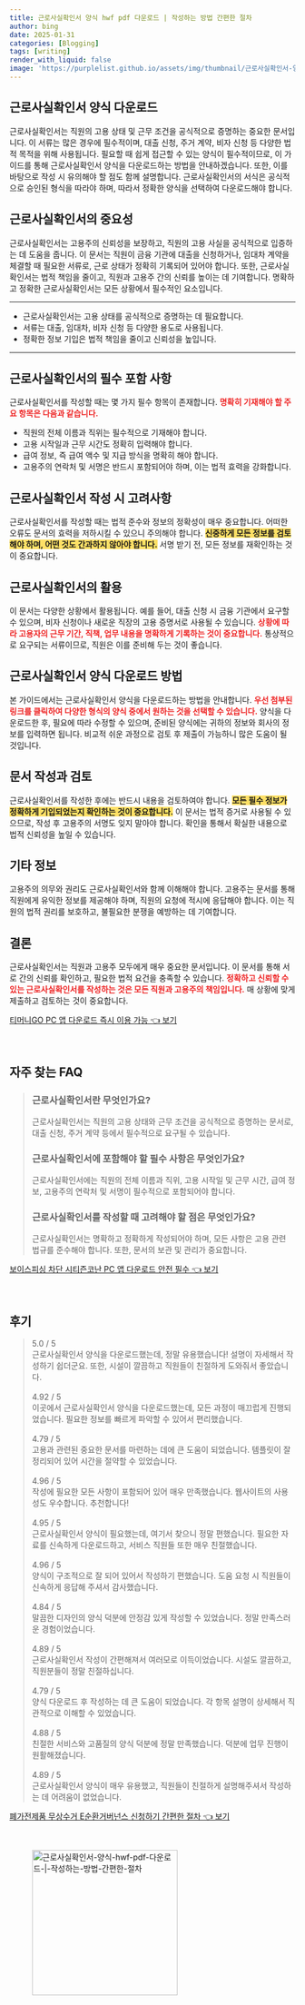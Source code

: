```yaml
---
title: 근로사실확인서 양식 hwf pdf 다운로드 | 작성하는 방법 간편한 절차
author: bing
date: 2025-01-31
categories: [Blogging]
tags: [writing]
render_with_liquid: false
image: 'https://purplelist.github.io/assets/img/thumbnail/근로사실확인서-양식-hwf-pdf-다운로드-|-작성하는-방법-간편한-절차.webp'
---
```



<h2 id='근로사실확인서_다운로드'>근로사실확인서 양식 다운로드</h2>

<p>근로사실확인서는 직원의 고용 상태 및 근무 조건을 공식적으로 증명하는 중요한 문서입니다. 이 서류는 많은 경우에 필수적이며, 대출 신청, 주거 계약, 비자 신청 등 다양한 법적 목적을 위해 사용됩니다. 필요할 때 쉽게 접근할 수 있는 양식이 필수적이므로, 이 가이드를 통해 근로사실확인서 양식을 다운로드하는 방법을 안내하겠습니다. 또한, 이를 바탕으로 작성 시 유의해야 할 점도 함께 설명합니다. 근로사실확인서의 서식은 공식적으로 승인된 형식을 따라야 하며, 따라서 정확한 양식을 선택하여 다운로드해야 합니다.</p>

<h2 id='근로사실확인서의_중요성'>근로사실확인서의 중요성</h2>

<p>근로사실확인서는 고용주의 신뢰성을 보장하고, 직원의 고용 사실을 공식적으로 입증하는 데 도움을 줍니다. 이 문서는 직원이 금융 기관에 대출을 신청하거나, 임대차 계약을 체결할 때 필요한 서류로, 근로 상태가 정확히 기록되어 있어야 합니다. 또한, 근로사실확인서는 법적 책임을 줄이고, 직원과 고용주 간의 신뢰를 높이는 데 기여합니다. 명확하고 정확한 근로사실확인서는 모든 상황에서 필수적인 요소입니다.</p>

<hr />

<ul>
    <li>근로사실확인서는 고용 상태를 공식적으로 증명하는 데 필요합니다.</li>
    <li>서류는 대출, 임대차, 비자 신청 등 다양한 용도로 사용됩니다.</li>
    <li>정확한 정보 기입은 법적 책임을 줄이고 신뢰성을 높입니다.</li>
</ul>

<hr />

<h2 id='필수_포함_사항'>근로사실확인서의 필수 포함 사항</h2>

<p>근로사실확인서를 작성할 때는 몇 가지 필수 항목이 존재합니다. <b><span style="color: #ee2323;">명확히 기재해야 할 주요 항목은 다음과 같습니다.</span></b></p>

<ul>
    <li>직원의 전체 이름과 직위는 필수적으로 기재해야 합니다.</li>
    <li>고용 시작일과 근무 시간도 정확히 입력해야 합니다.</li>
    <li>급여 정보, 즉 급여 액수 및 지급 방식을 명확히 해야 합니다.</li>
    <li>고용주의 연락처 및 서명은 반드시 포함되어야 하며, 이는 법적 효력을 강화합니다.</li>
</ul>

<h2 id='작성_시_고려사항'>근로사실확인서 작성 시 고려사항</h2>

<p>근로사실확인서를 작성할 때는 법적 준수와 정보의 정확성이 매우 중요합니다. 어떠한 오류도 문서의 효력을 저하시킬 수 있으니 주의해야 합니다. <b><span style="background-color: #ffe066;">신중하게 모든 정보를 검토해야 하며, 어떤 것도 간과하지 않아야 합니다.</span></b> 서명 받기 전, 모든 정보를 재확인하는 것이 중요합니다.</p>

<h2 id='근로사실확인서의_활용'>근로사실확인서의 활용</h2>

<p>이 문서는 다양한 상황에서 활용됩니다. 예를 들어, 대출 신청 시 금융 기관에서 요구할 수 있으며, 비자 신청이나 새로운 직장의 고용 증명서로 사용될 수 있습니다. <b><span style="color: #ee2323;">상황에 따라 고용자의 근무 기간, 직책, 업무 내용을 명확하게 기록하는 것이 중요합니다.</span></b> 통상적으로 요구되는 서류이므로, 직원은 이를 준비해 두는 것이 좋습니다.</p>

<h2 id='양식_다운로드_방법'>근로사실확인서 양식 다운로드 방법</h2>

<p>본 가이드에서는 근로사실확인서 양식을 다운로드하는 방법을 안내합니다. <b><span style="color: #ee2323;">우선 첨부된 링크를 클릭하여 다양한 형식의 양식 중에서 원하는 것을 선택할 수 있습니다.</span></b> 양식을 다운로드한 후, 필요에 따라 수정할 수 있으며, 준비된 양식에는 귀하의 정보와 회사의 정보를 입력하면 됩니다. 비교적 쉬운 과정으로 검토 후 제출이 가능하니 많은 도움이 될 것입니다.</p>

<h2 id='작성과_검토'>문서 작성과 검토</h2>

<p>근로사실확인서를 작성한 후에는 반드시 내용을 검토하여야 합니다. <b><span style="background-color: #ffe066;">모든 필수 정보가 정확하게 기입되었는지 확인하는 것이 중요합니다.</span></b> 이 문서는 법적 증거로 사용될 수 있으므로, 작성 후 고용주의 서명도 잊지 말아야 합니다. 확인을 통해서 확실한 내용으로 법적 신뢰성을 높일 수 있습니다.</p>

<h2 id='기타_정보'>기타 정보</h2>

<p>고용주의 의무와 권리도 근로사실확인서와 함께 이해해야 합니다. 고용주는 문서를 통해 직원에게 유익한 정보를 제공해야 하며, 직원의 요청에 적시에 응답해야 합니다. 이는 직원의 법적 권리를 보호하고, 불필요한 분쟁을 예방하는 데 기여합니다.</p>

<h2 id='결론'>결론</h2>

<p>근로사실확인서는 직원과 고용주 모두에게 매우 중요한 문서입니다. 이 문서를 통해 서로 간의 신뢰를 확인하고, 필요한 법적 요건을 충족할 수 있습니다. <b><span style="color: #ee2323;">정확하고 신뢰할 수 있는 근로사실확인서를 작성하는 것은 모든 직원과 고용주의 책임입니다.</span></b> 매 상황에 맞게 제출하고 검토하는 것이 중요합니다.</p>


<p><a class="click-button" title="티머니GO PC 앱 다운로드 즉시 이용 가능" href="https://purplelist.github.io/posts/%ED%8B%B0%EB%A8%B8%EB%8B%88GO-PC-%EC%95%B1-%EB%8B%A4%EC%9A%B4%EB%A1%9C%EB%93%9C-%EC%A6%89%EC%8B%9C-%EC%9D%B4%EC%9A%A9-%EA%B0%80%EB%8A%A5/" rel="dofollow">티머니GO PC 앱 다운로드 즉시 이용 가능 👈 보기</a></p><br>
<h2 id='자주_찾는_FAQ'>자주 찾는 FAQ</h2>
<div itemscope="" itemtype="https://schema.org/FAQPage"> 
<blockquote> 
<div itemscope="" itemprop="mainEntity" itemtype="https://schema.org/Question"> 
<h3 itemprop="name">근로사실확인서란 무엇인가요?</h3> 
<div itemscope="" itemprop="acceptedAnswer" itemtype="https://schema.org/Answer"> 
<span itemprop="text"> 
<p>근로사실확인서는 직원의 고용 상태와 근무 조건을 공식적으로 증명하는 문서로, 대출 신청, 주거 계약 등에서 필수적으로 요구될 수 있습니다.</p> 
</span> 
</div> 
</div> 

<div itemscope="" itemprop="mainEntity" itemtype="https://schema.org/Question"> 
<h3 itemprop="name">근로사실확인서에 포함해야 할 필수 사항은 무엇인가요?</h3> 
<div itemscope="" itemprop="acceptedAnswer" itemtype="https://schema.org/Answer"> 
<span itemprop="text"> 
<p>근로사실확인서에는 직원의 전체 이름과 직위, 고용 시작일 및 근무 시간, 급여 정보, 고용주의 연락처 및 서명이 필수적으로 포함되어야 합니다.</p> 
</span> 
</div> 
</div> 

<div itemscope="" itemprop="mainEntity" itemtype="https://schema.org/Question"> 
<h3 itemprop="name">근로사실확인서를 작성할 때 고려해야 할 점은 무엇인가요?</h3> 
<div itemscope="" itemprop="acceptedAnswer" itemtype="https://schema.org/Answer"> 
<span itemprop="text"> 
<p>근로사실확인서는 명확하고 정확하게 작성되어야 하며, 모든 사항은 고용 관련 법규를 준수해야 합니다. 또한, 문서의 보관 및 관리가 중요합니다.</p> 
</span> 
</div> 
</div> 
</blockquote> 
</div>
<p><a class="click-button" title="보이스피싱 차단 시티즌코난 PC 앱 다운로드 안전 필수" href="https://purplelist.github.io/posts/%EB%B3%B4%EC%9D%B4%EC%8A%A4%ED%94%BC%EC%8B%B1-%EC%B0%A8%EB%8B%A8-%EC%8B%9C%ED%8B%B0%EC%A6%8C%EC%BD%94%EB%82%9C-PC-%EC%95%B1-%EB%8B%A4%EC%9A%B4%EB%A1%9C%EB%93%9C-%EC%95%88%EC%A0%84-%ED%95%84%EC%88%98/" rel="dofollow">보이스피싱 차단 시티즌코난 PC 앱 다운로드 안전 필수 👈 보기</a></p><br>
<h2 id='후기'>후기</h2>
<div itemscope itemtype="https://schema.org/Product">
  <blockquote>
  <div itemprop="review" itemscope itemtype="https://schema.org/Review">
      <div itemprop="reviewRating" itemscope itemtype="https://schema.org/Rating"> <span itemprop="ratingValue">5.0</span> / <span itemprop="bestRating">5</span> </div>
      <span itemprop="reviewBody">근로사실확인서 양식을 다운로드했는데, 정말 유용했습니다! 설명이 자세해서 작성하기 쉽더군요. 또한, 시설이 깔끔하고 직원들이 친절하게 도와줘서 좋았습니다.</span>
  </div>
  <br>
  <div itemprop="review" itemscope itemtype="https://schema.org/Review">
      <div itemprop="reviewRating" itemscope itemtype="https://schema.org/Rating"> <span itemprop="ratingValue">4.92</span> / <span itemprop="bestRating">5</span> </div>
      <span itemprop="reviewBody">이곳에서 근로사실확인서 양식을 다운로드했는데, 모든 과정이 매끄럽게 진행되었습니다. 필요한 정보를 빠르게 파악할 수 있어서 편리했습니다.</span>
  </div>
  <br>
  <div itemprop="review" itemscope itemtype="https://schema.org/Review">
      <div itemprop="reviewRating" itemscope itemtype="https://schema.org/Rating"> <span itemprop="ratingValue">4.79</span> / <span itemprop="bestRating">5</span> </div>
      <span itemprop="reviewBody">고용과 관련된 중요한 문서를 마련하는 데에 큰 도움이 되었습니다. 템플릿이 잘 정리되어 있어 시간을 절약할 수 있었습니다.</span>
  </div>
  <br>
  <div itemprop="review" itemscope itemtype="https://schema.org/Review">
      <div itemprop="reviewRating" itemscope itemtype="https://schema.org/Rating"> <span itemprop="ratingValue">4.96</span> / <span itemprop="bestRating">5</span> </div>
      <span itemprop="reviewBody">작성에 필요한 모든 사항이 포함되어 있어 매우 만족했습니다. 웹사이트의 사용성도 우수합니다. 추천합니다!</span>
  </div>
  <br>
  <div itemprop="review" itemscope itemtype="https://schema.org/Review">
      <div itemprop="reviewRating" itemscope itemtype="https://schema.org/Rating"> <span itemprop="ratingValue">4.95</span> / <span itemprop="bestRating">5</span> </div>
      <span itemprop="reviewBody">근로사실확인서 양식이 필요했는데, 여기서 찾으니 정말 편했습니다. 필요한 자료를 신속하게 다운로드하고, 서비스 직원들 또한 매우 친절했습니다.</span>
  </div>
  <br>
  <div itemprop="review" itemscope itemtype="https://schema.org/Review">
      <div itemprop="reviewRating" itemscope itemtype="https://schema.org/Rating"> <span itemprop="ratingValue">4.96</span> / <span itemprop="bestRating">5</span> </div>
      <span itemprop="reviewBody">양식이 구조적으로 잘 되어 있어서 작성하기 편했습니다. 도움 요청 시 직원들이 신속하게 응답해 주셔서 감사했습니다.</span>
  </div>
  <br>
  <div itemprop="review" itemscope itemtype="https://schema.org/Review">
      <div itemprop="reviewRating" itemscope itemtype="https://schema.org/Rating"> <span itemprop="ratingValue">4.84</span> / <span itemprop="bestRating">5</span> </div>
      <span itemprop="reviewBody">말끔한 디자인의 양식 덕분에 안정감 있게 작성할 수 있었습니다. 정말 만족스러운 경험이었습니다.</span>
  </div>
  <br>
  <div itemprop="review" itemscope itemtype="https://schema.org/Review">
      <div itemprop="reviewRating" itemscope itemtype="https://schema.org/Rating"> <span itemprop="ratingValue">4.89</span> / <span itemprop="bestRating">5</span> </div>
      <span itemprop="reviewBody">근로사실확인서 작성이 간편해져서 여러모로 이득이었습니다. 시설도 깔끔하고, 직원분들이 정말 친절하십니다.</span>
  </div>
  <br>
  <div itemprop="review" itemscope itemtype="https://schema.org/Review">
      <div itemprop="reviewRating" itemscope itemtype="https://schema.org/Rating"> <span itemprop="ratingValue">4.79</span> / <span itemprop="bestRating">5</span> </div>
      <span itemprop="reviewBody">양식 다운로드 후 작성하는 데 큰 도움이 되었습니다. 각 항목 설명이 상세해서 직관적으로 이해할 수 있었습니다.</span>
  </div>
  <br>
  <div itemprop="review" itemscope itemtype="https://schema.org/Review">
      <div itemprop="reviewRating" itemscope itemtype="https://schema.org/Rating"> <span itemprop="ratingValue">4.88</span> / <span itemprop="bestRating">5</span> </div>
      <span itemprop="reviewBody">친절한 서비스와 고품질의 양식 덕분에 정말 만족했습니다. 덕분에 업무 진행이 원활해졌습니다.</span>
  </div>
  <br>
  <div itemprop="review" itemscope itemtype="https://schema.org/Review">
      <div itemprop="reviewRating" itemscope itemtype="https://schema.org/Rating"> <span itemprop="ratingValue">4.89</span> / <span itemprop="bestRating">5</span> </div>
      <span itemprop="reviewBody">근로사실확인서 양식이 매우 유용했고, 직원들이 친절하게 설명해주셔서 작성하는 데 어려움이 없었습니다.</span>
  </div>
  </blockquote>
</div>
<p><a class="click-button" title="폐가전제품 무상수거 E순환거버넌스 신청하기 간편한 절차" href="https://purplelist.github.io/posts/%ED%8F%90%EA%B0%80%EC%A0%84%EC%A0%9C%ED%92%88-%EB%AC%B4%EC%83%81%EC%88%98%EA%B1%B0-E%EC%88%9C%ED%99%98%EA%B1%B0%EB%B2%84%EB%84%8C%EC%8A%A4-%EC%8B%A0%EC%B2%AD%ED%95%98%EA%B8%B0-%EA%B0%84%ED%8E%B8%ED%95%9C-%EC%A0%88%EC%B0%A8/" rel="dofollow">폐가전제품 무상수거 E순환거버넌스 신청하기 간편한 절차 👈 보기</a></p><br>
<figure class="image"><img src="https://purplelist.github.io/assets/img/thumbnail/근로사실확인서-양식-hwf-pdf-다운로드-|-작성하는-방법-간편한-절차.webp" alt="근로사실확인서-양식-hwf-pdf-다운로드-|-작성하는-방법-간편한-절차" width="256" height="256"></figure>